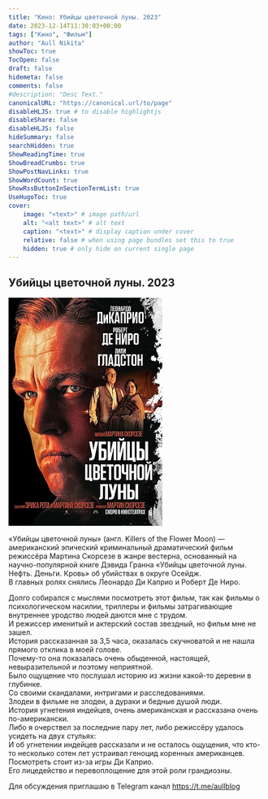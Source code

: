 ```yaml
---
title: "Кино: Убийцы цветочной луны. 2023"
date: 2023-12-14T11:30:03+00:00
tags: ["Кино", "Фильм"]
author: "Aull Nikita"
showToc: true
TocOpen: false
draft: false
hidemeta: false
comments: false
#description: "Desc Text."
canonicalURL: "https://canonical.url/to/page"
disableHLJS: true # to disable highlightjs
disableShare: false
disableHLJS: false
hideSummary: false
searchHidden: true
ShowReadingTime: true
ShowBreadCrumbs: true
ShowPostNavLinks: true
ShowWordCount: true
ShowRssButtonInSectionTermList: true
UseHugoToc: true
cover:
    image: "<text>" # image path/url
    alt: "<alt text>" # alt text
    caption: "<text>" # display caption under cover
    relative: false # when using page bundles set this to true
    hidden: true # only hide on current single page
---
```


## Убийцы цветочной луны. 2023

![luna](/das-kino/luna.jpg 'luna')

«Убийцы цветочной луны» (англ. Killers of the Flower Moon) — американский эпический криминальный драматический фильм режиссёра Мартина Скорсезе в жанре вестерна, основанный на научно-популярной книге Дэвида Гранна «Убийцы цветочной луны. Нефть. Деньги. Кровь» об убийствах в округе Осейдж.   
В главных ролях снялись Леонардо Ди Каприо и Роберт Де Ниро.

Долго собирался с мыслями посмотреть этот фильм, так как фильмы о психологическом насилии, триллеры и фильмы затрагивающие внутреннее уродство людей даются мне с трудом.   
И режиссер именитый и актерский состав звездный, но фильм мне не зашел.   
История рассказанная за 3,5 часа, оказалась скучноватой и не нашла прямого отклика в моей голове.   
Почему-то она показалась очень обыденной, настоящей, невыразительной и поэтому неприятной.   
Было ощущение что послушал историю из жизни какой-то деревни в глубинке.   
Со своими скандалами, интригами и расследованиями.   
Злодеи в фильме не злодеи, а дураки и бедные душой люди.   
История угнетения индейцев, очень американская и рассказана очень по-американски.   
Либо я очерствел за последние пару лет, либо режиссёру удалось усидеть на двух стульях:   
И об угнетении индейцев рассказали и не осталось ощущения, что кто-то несколько сотен лет устраивал геноцид коренных американцев.   
Посмотреть стоит из-за игры Ди Каприо.   
Его лицедейство и перевоплощение для этой роли грандиозны.   


Для обсуждения приглашаю в Telegram канал https://t.me/aullblog



